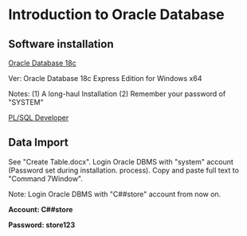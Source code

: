 # Introduction to Oracle Database

## Software installation

[Oracle Database 18c](https://www.oracle.com/database/technologies/xe-downloads.html)

Ver: Oracle Database 18c Express Edition for Windows x64 

Notes: (1) A long-haul Installation (2) Remember your password of "SYSTEM"

[PL/SQL Developer](https://www.onlinedown.net/soft/4902.htm)

## Data Import

See "Create Table.docx".
Login Oracle DBMS with "system" account (Password set during installation.
process). Copy and paste full text to "Command 7Window".

Note: Login Oracle DBMS with "C##store" account from now on.

**Account: C##store**  

**Password: store123**
